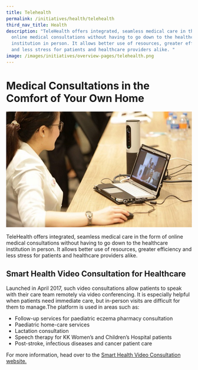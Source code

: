 ```yaml
---
title: Telehealth
permalink: /initiatives/health/telehealth
third_nav_title: Health
description: "TeleHealth offers integrated, seamless medical care in the form of
  online medical consultations without having to go down to the healthcare
  institution in person. It allows better use of resources, greater efficiency
  and less stress for patients and healthcare providers alike. "
image: /images/initiatives/overview-pages/telehealth.png
---
```




# Medical Consultations in the Comfort of Your Own Home
![TeleHealth](/images/initiatives/telehealth.jpeg)

TeleHealth offers integrated, seamless medical care in the form of online medical consultations without having to go down to the healthcare institution in person. It allows better use of resources, greater efficiency and less stress for patients and healthcare providers alike. 
  
## Smart Health Video Consultation for Healthcare

Launched in April 2017, such video consultations allow patients to speak with their care team remotely via video conferencing. It is especially helpful when patients need immediate care, but in-person visits are difficult for them to manage.The platform is used in areas such as:

* Follow-up services for paediatric eczema pharmacy consultation
* Paediatric home-care services
* Lactation consultation
* Speech therapy for KK Women’s and Children’s Hospital patients
* Post-stroke, infectious diseases and cancer patient care

For more information, head over to the [Smart Health Video Consultation website.](https://www.ihis.com.sg/vc)